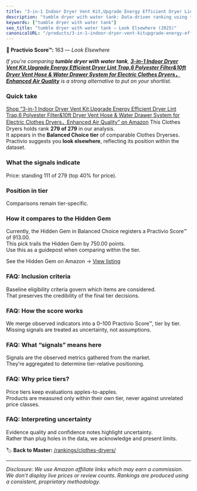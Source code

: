```yaml
---
title: "3-in-1 Indoor Dryer Vent Kit,Upgrade Energy Efficient Dryer Lint Trap,6 Polyester Filter&10ft Dryer Vent Hose & Water Drawer System for Electric Clothes Dryers，Enhanced Air Quality"
description: "tumble dryer with water tank: Data-driven ranking using the Practivio Score™. Positioned by quality, value, demand, findability, momentum."
keywords: ["tumble dryer with water tank"]
seo_title: "tumble dryer with water tank — Look Elsewhere (2025)"
canonicalURL: "/products/3-in-1-indoor-dryer-vent-kitupgrade-energy-efficient-dryer-lint-trap6-polyester-filter10ft-dryer-vent-hose-water-drawer-system-for-electric-clothes-dryersenhanced-air-quality-B0FDKSKKFR/"
---
```


**🚫 Practivio Score™:** 163 — _Look Elsewhere_


*If you're comparing **tumble dryer with water tank**, **[3-in-1 Indoor Dryer Vent Kit,Upgrade Energy Efficient Dryer Lint Trap,6 Polyester Filter&10ft Dryer Vent Hose & Water Drawer System for Electric Clothes Dryers，Enhanced Air Quality](https://www.amazon.com/dp/B0FDKSKKFR?tag=practivio-20)** is a strong alternative to put on your shortlist.*
### Quick take
[Shop “3-in-1 Indoor Dryer Vent Kit,Upgrade Energy Efficient Dryer Lint Trap,6 Polyester Filter&10ft Dryer Vent Hose & Water Drawer System for Electric Clothes Dryers，Enhanced Air Quality” on Amazon](https://www.amazon.com/dp/B0FDKSKKFR?tag=practivio-20)
This Clothes Dryers holds rank **279 of 279** in our analysis.  
It appears in the **Balanced Choice tier** of comparable Clothes Dryerses.  
Practivio suggests you **look elsewhere**, reflecting its position within the dataset.

### What the signals indicate
Price: standing 111 of 279 (top 40% for price).  

### Position in tier
Comparisons remain tier-specific.

### How it compares to the Hidden Gem
Currently, the Hidden Gem in Balanced Choice registers a Practivio Score™ of 913.00.  
This pick trails the Hidden Gem by 750.00 points.  
Use this as a guidepost when comparing within the tier.  

See the Hidden Gem on Amazon → [View listing](https://www.amazon.com/dp/B00Q4X2FSM?tag=practivio-20)

### FAQ: Inclusion criteria
Baseline eligibility criteria govern which items are considered.  
That preserves the credibility of the final tier decisions.

### FAQ: How the score works
We merge observed indicators into a 0–100 Practivio Score™, tier by tier.  
Missing signals are treated as uncertainty, not assumptions.

### FAQ: What “signals” means here
Signals are the observed metrics gathered from the market.  
They’re aggregated to determine tier-relative positioning.

### FAQ: Why price tiers?
Price tiers keep evaluations apples-to-apples.  
Products are measured only within their own tier, never against unrelated price classes.

### FAQ: Interpreting uncertainty
Evidence quality and confidence notes highlight uncertainty.  
Rather than plug holes in the data, we acknowledge and present limits.


🏷️ **Back to Master:** [/rankings/clothes-dryers/](/rankings/clothes-dryers/)

---
_Disclosure: We use Amazon affiliate links which may earn a commission. We don’t display live prices or review counts. Rankings are produced using a consistent, proprietary methodology._
